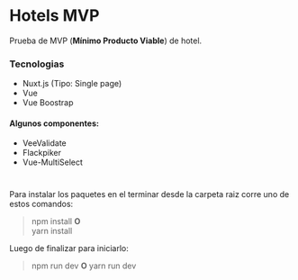 # Hotels MVP

Prueba de MVP (**Mínimo Producto Viable**) de hotel.
   
### Tecnologias
- Nuxt.js (Tipo: Single page) 
- Vue   
- Vue Boostrap

#### Algunos componentes: 
 - VeeValidate
 - Flackpiker
 - Vue-MultiSelect

#

Para instalar los paquetes en el terminar desde la carpeta raiz corre uno de estos comandos: 
>  npm install 
>    **O**  
>   yarn install 

Luego de finalizar para iniciarlo:
>  npm run dev
>    **O** 
>    yarn run dev 


